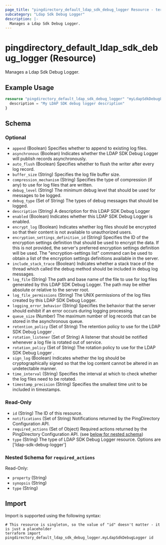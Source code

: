 ```yaml
---
page_title: "pingdirectory_default_ldap_sdk_debug_logger Resource - terraform-provider-pingdirectory"
subcategory: "Ldap Sdk Debug Logger"
description: |-
  Manages a Ldap Sdk Debug Logger.
---
```


# pingdirectory_default_ldap_sdk_debug_logger (Resource)

Manages a Ldap Sdk Debug Logger.

## Example Usage

```terraform
resource "pingdirectory_default_ldap_sdk_debug_logger" "myLdapSdkDebugLogger" {
  description = "My LDAP SDK debug logger description"
}
```

<!-- schema generated by tfplugindocs -->
## Schema

### Optional

- `append` (Boolean) Specifies whether to append to existing log files.
- `asynchronous` (Boolean) Indicates whether the LDAP SDK Debug Logger will publish records asynchronously.
- `auto_flush` (Boolean) Specifies whether to flush the writer after every log record.
- `buffer_size` (String) Specifies the log file buffer size.
- `compression_mechanism` (String) Specifies the type of compression (if any) to use for log files that are written.
- `debug_level` (String) The minimum debug level that should be used for messages to be logged.
- `debug_type` (Set of String) The types of debug messages that should be logged.
- `description` (String) A description for this LDAP SDK Debug Logger
- `enabled` (Boolean) Indicates whether this LDAP SDK Debug Logger is enabled.
- `encrypt_log` (Boolean) Indicates whether log files should be encrypted so that their content is not available to unauthorized users.
- `encryption_settings_definition_id` (String) Specifies the ID of the encryption settings definition that should be used to encrypt the data. If this is not provided, the server's preferred encryption settings definition will be used. The "encryption-settings list" command can be used to obtain a list of the encryption settings definitions available in the server.
- `include_stack_trace` (Boolean) Indicates whether a stack trace of the thread which called the debug method should be included in debug log messages.
- `log_file` (String) The path and base name of the file to use for log files generated by this LDAP SDK Debug Logger. The path may be either absolute or relative to the server root.
- `log_file_permissions` (String) The UNIX permissions of the log files created by this LDAP SDK Debug Logger.
- `logging_error_behavior` (String) Specifies the behavior that the server should exhibit if an error occurs during logging processing.
- `queue_size` (Number) The maximum number of log records that can be stored in the asynchronous queue.
- `retention_policy` (Set of String) The retention policy to use for the LDAP SDK Debug Logger .
- `rotation_listener` (Set of String) A listener that should be notified whenever a log file is rotated out of service.
- `rotation_policy` (Set of String) The rotation policy to use for the LDAP SDK Debug Logger .
- `sign_log` (Boolean) Indicates whether the log should be cryptographically signed so that the log content cannot be altered in an undetectable manner.
- `time_interval` (String) Specifies the interval at which to check whether the log files need to be rotated.
- `timestamp_precision` (String) Specifies the smallest time unit to be included in timestamps.

### Read-Only

- `id` (String) The ID of this resource.
- `notifications` (Set of String) Notifications returned by the PingDirectory Configuration API.
- `required_actions` (Set of Object) Required actions returned by the PingDirectory Configuration API. (see [below for nested schema](#nestedatt--required_actions))
- `type` (String) The type of LDAP SDK Debug Logger resource. Options are ['ldap-sdk-debug-logger']

<a id="nestedatt--required_actions"></a>
### Nested Schema for `required_actions`

Read-Only:

- `property` (String)
- `synopsis` (String)
- `type` (String)

## Import

Import is supported using the following syntax:

```shell
# This resource is singleton, so the value of "id" doesn't matter - it is just a placeholder
terraform import pingdirectory_default_ldap_sdk_debug_logger.myLdapSdkDebugLogger id
```

